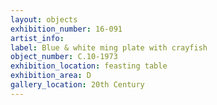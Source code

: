 ```yaml
---
layout: objects
exhibition_number: 16-091
artist_info: 
label: Blue & white ming plate with crayfish
object_number: C.10-1973
exhibition_location: feasting table
exhibition_area: D
gallery_location: 20th Century
---
```


